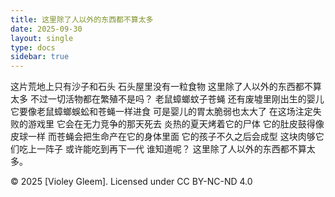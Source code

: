 ```yaml
---
title: 这里除了人以外的东西都不算太多
date: 2025-09-30
layout: single
type: docs
sidebar: true
---
```

这片荒地上只有沙子和石头
石头屋里没有一粒食物
这里除了人以外的东西都不算太多
不过一切活物都在繁殖不是吗？
老鼠蟑螂蚊子苍蝇
还有废墟里刚出生的婴儿
它要像老鼠蟑螂蜈蚣和苍蝇一样进食
可是婴儿的胃太脆弱也太大了
在这场注定失败的游戏里
它会在无力竞争的那天死去
炎热的夏天烤着它的尸体
它的肚皮鼓得像皮球一样
而苍蝇会把生命产在它的身体里面
它的孩子不久之后会成型
这块肉够它们吃上一阵子
或许能吃到再下一代
谁知道呢？
这里除了人以外的东西都不算太多。

© 2025 [Violey Gleem]. Licensed under CC BY-NC-ND 4.0